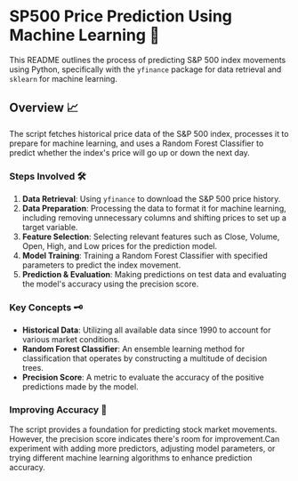 # SP500 Price Prediction Using Machine Learning 🚀

This README outlines the process of predicting S&P 500 index movements using Python, specifically with the `yfinance` package for data retrieval and `sklearn` for machine learning.

## Overview 📈

The script fetches historical price data of the S&P 500 index, processes it to prepare for machine learning, and uses a Random Forest Classifier to predict whether the index's price will go up or down the next day.

### Steps Involved 🛠️

1. **Data Retrieval**: Using `yfinance` to download the S&P 500 price history.
2. **Data Preparation**: Processing the data to format it for machine learning, including removing unnecessary columns and shifting prices to set up a target variable.
3. **Feature Selection**: Selecting relevant features such as Close, Volume, Open, High, and Low prices for the prediction model.
4. **Model Training**: Training a Random Forest Classifier with specified parameters to predict the index movement.
5. **Prediction & Evaluation**: Making predictions on test data and evaluating the model's accuracy using the precision score.

### Key Concepts 🗝️

- **Historical Data**: Utilizing all available data since 1990 to account for various market conditions.
- **Random Forest Classifier**: An ensemble learning method for classification that operates by constructing a multitude of decision trees.
- **Precision Score**: A metric to evaluate the accuracy of the positive predictions made by the model.

### Improving Accuracy 🎯

The script provides a foundation for predicting stock market movements. However, the precision score indicates there's room for improvement.Can experiment with adding more predictors, adjusting model parameters, or trying different machine learning algorithms to enhance prediction accuracy.